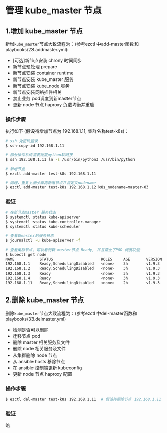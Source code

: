 # 管理 kube_master 节点

## 1.增加 kube_master 节点

新增`kube_master`节点大致流程为：(参考ezctl 中add-master函数和playbooks/23.addmaster.yml)
- [可选]新节点安装 chrony 时间同步
- 新节点预处理 prepare
- 新节点安装 container runtime 
- 新节点安装 kube_master 服务
- 新节点安装 kube_node 服务
- 新节点安装网络插件相关
- 禁止业务 pod调度到新master节点
- 更新 node 节点 haproxy 负载均衡并重启

### 操作步骤

执行如下 (假设待增加节点为 192.168.1.11, 集群名称test-k8s)：

``` bash
# ssh 免密码登录
$ ssh-copy-id 192.168.1.11

# 部分操作系统需要配置python软链接
$ ssh 192.168.1.11 ln -s /usr/bin/python3 /usr/bin/python

# 新增节点
$ ezctl add-master test-k8s 192.168.1.11

# 同理，重复上面步骤再新增节点并自定义nodename
$ ezctl add-master test-k8s 192.168.1.12 k8s_nodename=master-03
```

### 验证

``` bash
# 在新节点master 服务状态
$ systemctl status kube-apiserver 
$ systemctl status kube-controller-manager
$ systemctl status kube-scheduler

# 查看新master的服务日志
$ journalctl -u kube-apiserver -f

# 查看集群节点，可以看到新 master节点 Ready, 并且禁止了POD 调度功能
$ kubectl get node
NAME           STATUS                     ROLES     AGE       VERSION
192.168.1.1    Ready,SchedulingDisabled   <none>    3h        v1.9.3
192.168.1.2    Ready,SchedulingDisabled   <none>    3h        v1.9.3
192.168.1.3    Ready                      <none>    3h        v1.9.3
192.168.1.4    Ready                      <none>    3h        v1.9.3
192.168.1.11   Ready,SchedulingDisabled   <none>    2h        v1.9.3	# 新增 master节点
```

## 2.删除 kube_master 节点


删除`kube_master`节点大致流程为：(参考ezctl 中del-master函数和playbooks/33.delmaster.yml)
- 检测是否可以删除
- 迁移节点 pod
- 删除 master 相关服务及文件
- 删除 node 相关服务及文件
- 从集群删除 node 节点
- 从 ansible hosts 移除节点
- 在 ansible 控制端更新 kubeconfig
- 更新 node 节点 haproxy 配置

### 操作步骤

``` bash
$ ezctl del-master test-k8s 192.168.1.11  # 假设待删除节点 192.168.1.11
```

### 验证

略

